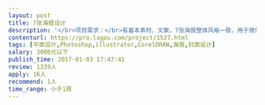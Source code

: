 ```yaml
---                
layout: post       
title: 7张海报设计           
description: '</br>项目需求：</br>有基本素材、文案，7张海报整体风格一致，用于微信、微博传播</br>前三张，需要在1月6日前完成终稿，其余作品在1月15日交付终稿即可</br>设计7张海报分别为：</br>1.全产品新品上市推广 一张</br>2.重点主推产品 一张</br>3.狗粮推广 一张</br>4.猫粮推广 一张</br>5.春节推广 两张</br>6.情人节推广 一张</br>'     
contenturl: https://pro.lagou.com/project/1527.html      
tags: [平面设计,Photoshop,illustrator,CorelDRAW,海报,封面设计]            
salary: 3000元以下          
publish_time: 2017-01-03 17:47:41         
review: 1339人                   
apply: 16人                   
recommend: 1人                   
time_range: 小于1周              
---                 
```

